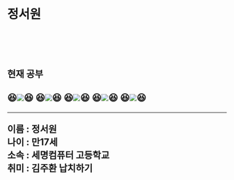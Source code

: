<h1>정서원<h1> <br>
 
 
<h2> 현재 공부<h2>

😆![](https://img.shields.io/badge/HTML5-CSS3-blue)😆 
😆![](https://img.shields.io/badge/web-javascript-orange)😆
😆![](https://img.shields.io/badge/programming-c-green)😆
😆![](https://img.shields.io/badge/programming-java-green)😆
😆![](https://img.shields.io/badge/database-sql-pink)😆<br>
<hr>
 이름 : 정서원 <br>
 나이 : 만17세 <br>
 소속 : 세명컴퓨터 고등학교 <br>
 취미 : 김주환 납치하기 <br>
 
